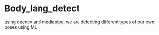 # Body_lang_detect
using opencv and mediapipe, we are detecting different types of our own poses using ML
